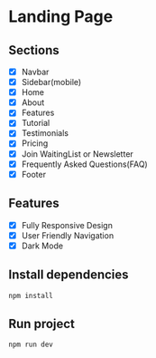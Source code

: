 # Landing Page 

## Sections

- [x] Navbar
- [x] Sidebar(mobile)
- [x] Home
- [x] About
- [x] Features
- [x] Tutorial
- [x] Testimonials
- [x] Pricing
- [x] Join WaitingList or Newsletter
- [x] Frequently Asked Questions(FAQ)
- [x] Footer

## Features

- [x] Fully Responsive Design
- [x] User Friendly Navigation
- [x] Dark Mode

## Install dependencies

```bash
npm install
```

## Run project

```bash
npm run dev
```
